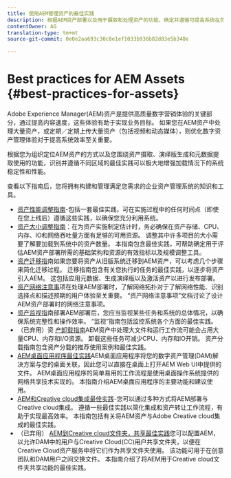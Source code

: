 ```yaml
---
title: 使用AEM管理资产的最佳实践
description: 根据AEM资产部署以及用于摄取和处理资产的功能，确定并遵循可提高系统在负载下的稳定性和性能的最佳实践。
contentOwner: AG
translation-type: tm+mt
source-git-commit: 0e0e2aa693c30c8e1ef1033b936b82d83e5b348e

---
```



# Best practices for AEM Assets {#best-practices-for-assets}

Adobe Experience Manager(AEM)资产是提供高质量数字营销体验的关键部分，通过提高内容速度，这些体验有助于实现业务目标。 如果您在AEM资产中处理大量资产，或定期／定期上传大量资产（包括视频和动态媒体），则优化数字资产管理体验对于提高系统效率至关重要。

根据您为组织定位AEM资产的方式以及您围绕资产摄取、演绎版生成和元数据提取使用的功能，识别并遵循不同区域的最佳实践可以极大地增强加载情况下的系统稳定性和性能。

查看以下指南后，您将拥有构建和管理满足您需求的企业资产管理系统的知识和工具。

* [资产性能调整指南](performance-tuning-guidelines.md)-包括一套最佳实践，可在实施过程中的任何时间点（即使在您上线后）遵循这些实践，以确保您充分利用系统。
* [资产大小调整指南](assets-sizing-guide.md)：在为资产实施制定估计时，务必确保在资产存储、CPU、内存、IO和网络吞吐量方面有足够的可用资源。 调整其中许多项目的大小需要了解要加载到系统中的资产数量。 本指南包含最佳实践，可帮助确定用于评估AEM资产部署所需的基础架构和资源的有效指标以及规模调整工具。
* [资产迁移指](assets-migration-guide.md)南如果您要将资产从旧版系统迁移到AEM资产，可以考虑几个步骤来简化迁移过程。 迁移指南包含有关您执行的任务的最佳实践，以逐步将资产引入AEM。 这包括应用元数据、生成演绎版以及激活资产以进行发布部署。
* [资产网络注意事](assets-network-considerations.md)项在处理AEM部署时，了解网络拓扑对于了解网络性能、识别选择点和描述预期的用户体验至关重要。 “资产网络注意事项”文档讨论了设计AEM资产部署时的网络注意事项。
* [资产监视指](assets-monitoring-best-practices.md)南部署AEM部署后，您应当监视某些任务和系统的总体情况，以确保系统完整性和操作效率。 “监视”指南包括监控系统各个方面的最佳实践。
* （已弃用）资 [产卸载指南](assets-offloading-best-practices.md)AEM资产中处理大文件和运行工作流可能会占用大量CPU、内存和I/O资源。 卸载这些任务可减少CPU、内存和IO开销。 资产分载指南包含资产分载的推荐使用案例和最佳实践。
* [AEM桌面应用程序最佳实践](https://helpx.adobe.com/experience-manager/desktop-app/aem-desktop-app-best-practices.html)AEM桌面应用程序将您的数字资产管理(DAM)解决方案与您的桌面关联，因此您可以直接在桌面上打开AEM Web UI中提供的文件。 AEM桌面应用程序的简单易用的工作流程是使用桌面操作系统提供的网络共享技术实现的。 本指南介绍AEM桌面应用程序的主要功能和建议使用。
* [AEM和Creative cloud集成最佳实践](aem-cc-integration-best-practices.md)-您可以通过多种方式将AEM部署与Creative cloud集成。 遵循一些最佳实践以简化集成和资产转让工作流程，有助于实现最高效率。 本指南包括有关将AEM资产与Adobe Creative cloud集成的最佳实践。
* （已弃用） [AEM到Creative cloud文件夹，共享最佳实践](aem-cc-folder-sharing-best-practices.md)您可以配置AEM，以允许DAM中的用户与Creative Cloud(CC)用户共享文件夹，以便在Creative Cloud资产服务中将它们作为共享文件夹使用。 该功能可用于在创意团队和DAM用户之间交换文件。 本指南介绍了将AEM用于Creative cloud文件夹共享功能的最佳实践。
